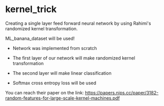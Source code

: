 # kernel_trick
Creating a single layer feed forward neural network by using Rahimi's randomized kernel transformation.


ML_banana_dataset will be used!

* Network was implemented from scratch

* The first layer of our network will make randomized kernel transformation

* The second layer will make linear classification

* Softmax cross entropy loss will be used



You can reach their paper on the link:
https://papers.nips.cc/paper/3182-random-features-for-large-scale-kernel-machines.pdf
